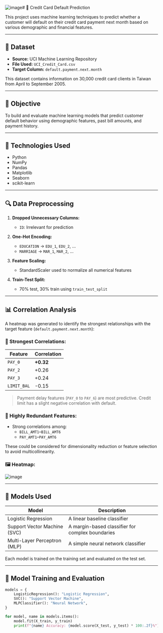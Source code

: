![image](https://github.com/user-attachments/assets/1a579ba3-514e-4ea1-b474-3c6ac0882fd3)# 🧠 Credit Card Default Prediction

This project uses machine learning techniques to predict whether a customer will default on their credit card payment next month based on various demographic and financial features.

---

## 📂 Dataset

- **Source:** UCI Machine Learning Repository  
- **File Used:** `UCI_Credit_Card.csv`  
- **Target Column:** `default.payment.next.month`  

This dataset contains information on 30,000 credit card clients in Taiwan from April to September 2005.

---

## 🧪 Objective

To build and evaluate machine learning models that predict customer default behavior using demographic features, past bill amounts, and payment history.

---

## 🔧 Technologies Used

- Python
- NumPy
- Pandas
- Matplotlib
- Seaborn
- scikit-learn

---

## 🔍 Data Preprocessing

1. **Dropped Unnecessary Columns:**
   - `ID`: Irrelevant for prediction

2. **One-Hot Encoding:**
   - `EDUCATION` → `EDU_1`, `EDU_2`, ...
   - `MARRIAGE` → `MAR_1`, `MAR_2`, ...

3. **Feature Scaling:**
   - StandardScaler used to normalize all numerical features

4. **Train-Test Split:**
   - 70% test, 30% train using `train_test_split`

---

## 📊 Correlation Analysis

A heatmap was generated to identify the strongest relationships with the target feature (`default.payment.next.month`):

### 🔹 Strongest Correlations:
| Feature | Correlation |
|--------|-------------|
| `PAY_0` | **+0.32** |
| `PAY_2` | +0.26 |
| `PAY_3` | +0.24 |
| `LIMIT_BAL` | -0.15 |

> Payment delay features (`PAY_0` to `PAY_6`) are most predictive. Credit limit has a slight negative correlation with default.

### 🔸 Highly Redundant Features:
- Strong correlations among:
  - `BILL_AMT1`–`BILL_AMT6`
  - `PAY_AMT1`–`PAY_AMT6`

These could be considered for dimensionality reduction or feature selection to avoid multicollinearity.

### 🖼 Heatmap:

![image](https://github.com/user-attachments/assets/7fea6338-5089-48af-a71b-1b7b1d85f4c2)


---

## 🤖 Models Used

| Model | Description |
|-------|-------------|
| Logistic Regression | A linear baseline classifier |
| Support Vector Machine (SVC) | A margin-based classifier for complex boundaries |
| Multi-Layer Perceptron (MLP) | A simple neural network classifier |

Each model is trained on the training set and evaluated on the test set.

---

## 🧪 Model Training and Evaluation

```python
models = {
    LogisticRegression(): "Logistic Regression",
    SVC(): "Support Vector Machine",
    MLPClassifier(): "Neural Network",
}

for model, name in models.items(): 
    model.fit(X_train, y_train)
    print(f"{name} Accuracy: {model.score(X_test, y_test) * 100:.2f}%")

